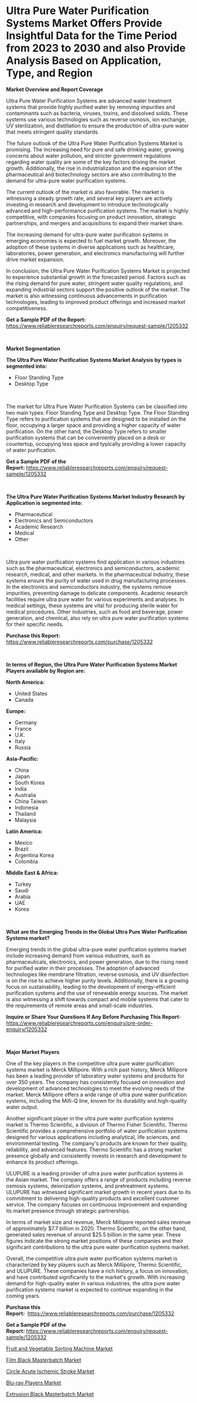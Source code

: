 <p><h1>Ultra Pure Water Purification Systems Market Offers Provide Insightful Data for the Time Period from 2023 to 2030 and also Provide Analysis Based on Application, Type, and Region</h1></p><p><strong>Market Overview and Report Coverage</strong></p>
<p><p>Ultra Pure Water Purification Systems are advanced water treatment systems that provide highly purified water by removing impurities and contaminants such as bacteria, viruses, toxins, and dissolved solids. These systems use various technologies such as reverse osmosis, ion exchange, UV sterilization, and distillation to ensure the production of ultra-pure water that meets stringent quality standards.</p><p>The future outlook of the Ultra Pure Water Purification Systems Market is promising. The increasing need for pure and safe drinking water, growing concerns about water pollution, and stricter government regulations regarding water quality are some of the key factors driving the market growth. Additionally, the rise in industrialization and the expansion of the pharmaceutical and biotechnology sectors are also contributing to the demand for ultra-pure water purification systems.</p><p>The current outlook of the market is also favorable. The market is witnessing a steady growth rate, and several key players are actively investing in research and development to introduce technologically advanced and high-performance purification systems. The market is highly competitive, with companies focusing on product innovation, strategic partnerships, and mergers and acquisitions to expand their market share.</p><p>The increasing demand for ultra-pure water purification systems in emerging economies is expected to fuel market growth. Moreover, the adoption of these systems in diverse applications such as healthcare, laboratories, power generation, and electronics manufacturing will further drive market expansion.</p><p>In conclusion, the Ultra Pure Water Purification Systems Market is projected to experience substantial growth in the forecasted period. Factors such as the rising demand for pure water, stringent water quality regulations, and expanding industrial sectors support the positive outlook of the market. The market is also witnessing continuous advancements in purification technologies, leading to improved product offerings and increased market competitiveness.</p></p>
<p><strong>Get a Sample PDF of the Report:</strong> <a href="https://www.reliableresearchreports.com/enquiry/request-sample/1205332">https://www.reliableresearchreports.com/enquiry/request-sample/1205332</a></p>
<p>&nbsp;</p>
<p><strong>Market Segmentation</strong></p>
<p><strong>The Ultra Pure Water Purification Systems Market Analysis by types is segmented into:</strong></p>
<p><ul><li>Floor Standing Type</li><li>Desktop Type</li></ul></p>
<p>&nbsp;</p>
<p><p>The market for Ultra Pure Water Purification Systems can be classified into two main types: Floor Standing Type and Desktop Type. The Floor Standing Type refers to purification systems that are designed to be installed on the floor, occupying a larger space and providing a higher capacity of water purification. On the other hand, the Desktop Type refers to smaller purification systems that can be conveniently placed on a desk or countertop, occupying less space and typically providing a lower capacity of water purification.</p></p>
<p><strong>Get a Sample PDF of the Report:</strong>&nbsp;<a href="https://www.reliableresearchreports.com/enquiry/request-sample/1205332">https://www.reliableresearchreports.com/enquiry/request-sample/1205332</a></p>
<p>&nbsp;</p>
<p><strong>The Ultra Pure Water Purification Systems Market Industry Research by Application is segmented into:</strong></p>
<p><ul><li>Pharmaceutical</li><li>Electronics and Semiconductors</li><li>Academic Research</li><li>Medical</li><li>Other</li></ul></p>
<p>&nbsp;</p>
<p><p>Ultra pure water purification systems find application in various industries such as the pharmaceutical, electronics and semiconductors, academic research, medical, and other markets. In the pharmaceutical industry, these systems ensure the purity of water used in drug manufacturing processes. In the electronics and semiconductors industry, the systems remove impurities, preventing damage to delicate components. Academic research facilities require ultra pure water for various experiments and analyses. In medical settings, these systems are vital for producing sterile water for medical procedures. Other industries, such as food and beverage, power generation, and chemical, also rely on ultra pure water purification systems for their specific needs.</p></p>
<p><strong>Purchase this Report:</strong>&nbsp; <a href="https://www.reliableresearchreports.com/purchase/1205332">https://www.reliableresearchreports.com/purchase/1205332</a></p>
<p>&nbsp;</p>
<p><strong>In terms of Region, the Ultra Pure Water Purification Systems Market Players available by Region are:</strong></p>
<p>
    <p> <strong> North America: </strong>
        <ul>
            <li>United States</li>
            <li>Canada</li>
        </ul>
        </p> 
    <p> <strong> Europe: </strong>
        <ul>
            <li>Germany</li>
            <li>France</li>
            <li>U.K.</li>
            <li>Italy</li>
            <li>Russia</li>
        </ul>
        </p> 
    <p> <strong> Asia-Pacific: </strong>
        <ul>
            <li>China</li>
            <li>Japan</li>
            <li>South Korea</li>
            <li>India</li>
            <li>Australia</li>
            <li>China Taiwan</li>
            <li>Indonesia</li>
            <li>Thailand</li>
            <li>Malaysia</li>
        </ul>
        </p> 
    <p> <strong> Latin America: </strong>
        <ul>
            <li>Mexico</li>
            <li>Brazil</li>
            <li>Argentina Korea</li>
            <li>Colombia</li>
        </ul>
        </p> 
    <p> <strong> Middle East & Africa: </strong>
        <ul>
            <li>Turkey</li>
            <li>Saudi</li>
            <li>Arabia</li>
            <li>UAE</li>
            <li>Korea</li>
        </ul>
    </p>
    </p>
<p>&nbsp;</p>
<p><strong>What are the Emerging Trends in the Global Ultra Pure Water Purification Systems market?</strong></p>
<p><p>Emerging trends in the global ultra-pure water purification systems market include increasing demand from various industries, such as pharmaceuticals, electronics, and power generation, due to the rising need for purified water in their processes. The adoption of advanced technologies like membrane filtration, reverse osmosis, and UV disinfection is on the rise to achieve higher purity levels. Additionally, there is a growing focus on sustainability, leading to the development of energy-efficient purification systems and the use of renewable energy sources. The market is also witnessing a shift towards compact and mobile systems that cater to the requirements of remote areas and small-scale industries.</p></p>
<p><strong>Inquire or Share Your Questions If Any Before Purchasing This Report</strong>- <a href="https://www.reliableresearchreports.com/enquiry/pre-order-enquiry/1205332">https://www.reliableresearchreports.com/enquiry/pre-order-enquiry/1205332</a></p>
<p>&nbsp;</p>
<p><strong>Major Market Players</strong></p>
<p><p>One of the key players in the competitive ultra pure water purification systems market is Merck Millipore. With a rich past history, Merck Millipore has been a leading provider of laboratory water systems and products for over 350 years. The company has consistently focused on innovation and development of advanced technologies to meet the evolving needs of the market. Merck Millipore offers a wide range of ultra pure water purification systems, including the Milli-Q line, known for its durability and high-quality water output.</p><p>Another significant player in the ultra pure water purification systems market is Thermo Scientific, a division of Thermo Fisher Scientific. Thermo Scientific provides a comprehensive portfolio of water purification systems designed for various applications including analytical, life sciences, and environmental testing. The company's products are known for their quality, reliability, and advanced features. Thermo Scientific has a strong market presence globally and consistently invests in research and development to enhance its product offerings.</p><p>ULUPURE is a leading provider of ultra pure water purification systems in the Asian market. The company offers a range of products including reverse osmosis systems, deionization systems, and pretreatment systems. ULUPURE has witnessed significant market growth in recent years due to its commitment to delivering high-quality products and excellent customer service. The company focuses on continuous improvement and expanding its market presence through strategic partnerships.</p><p>In terms of market size and revenue, Merck Millipore reported sales revenue of approximately $7.7 billion in 2020. Thermo Scientific, on the other hand, generated sales revenue of around $25.5 billion in the same year. These figures indicate the strong market positions of these companies and their significant contributions to the ultra pure water purification systems market.</p><p>Overall, the competitive ultra pure water purification systems market is characterized by key players such as Merck Millipore, Thermo Scientific, and ULUPURE. These companies have a rich history, a focus on innovation, and have contributed significantly to the market's growth. With increasing demand for high-quality water in various industries, the ultra pure water purification systems market is expected to continue expanding in the coming years.</p></p>
<p><strong>Purchase this Report:</strong>&nbsp;&nbsp;<a href="https://www.reliableresearchreports.com/purchase/1205332">https://www.reliableresearchreports.com/purchase/1205332</a></p>
<p></p>
<p><strong>Get a Sample PDF of the Report:</strong>&nbsp;<a href="https://www.reliableresearchreports.com/enquiry/request-sample/1205332">https://www.reliableresearchreports.com/enquiry/request-sample/1205332</a></p>
<p><p><a href="https://github.com/maliyahmorrow6654/Market-Research-Report-List-1/blob/main/fruit-and-vegetable-sorting-machine-market.md">Fruit and Vegetable Sorting Machine Market</a></p><p><a href="https://www.linkedin.com/pulse/film-black-masterbatch-market-size-growth-forecast-from-2023/">Film Black Masterbatch Market</a></p><p><a href="https://medium.com/@jackyhammes/circle-acute-ischemic-stroke-market-size-cagr-trends-2024-2030-a79f6b8e9222">Circle Acute Ischemic Stroke Market</a></p><p><a href="https://medium.com/@mskylatoy/blu-ray-players-market-comprehensive-assessment-by-type-application-and-geography-fa57db3eb331">Blu-ray Players Market</a></p><p><a href="https://www.linkedin.com/pulse/decoding-extrusion-black-masterbatch-market-deep-dive-latest/">Extrusion Black Masterbatch Market</a></p></p>